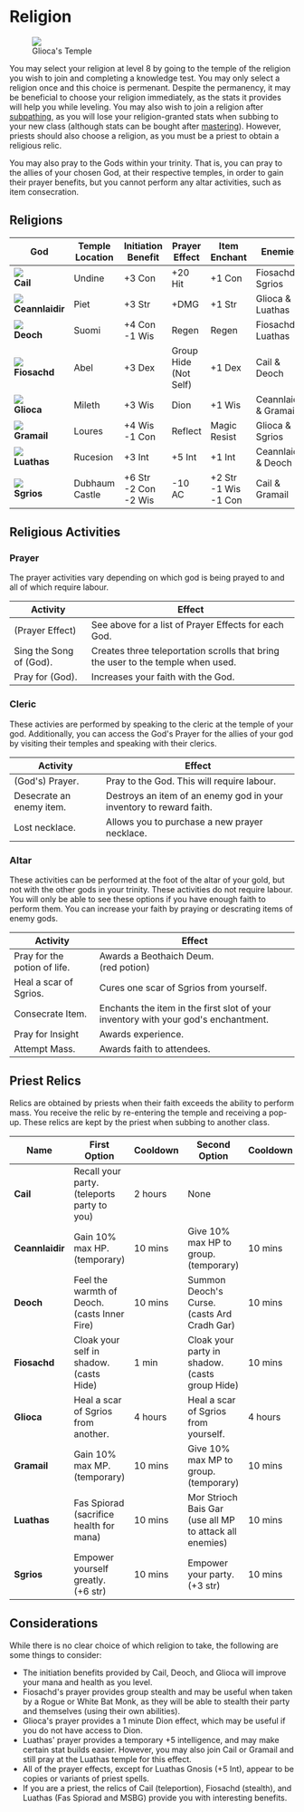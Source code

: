# Religion

<figure>
  <img src="../../images/glioca_temple.jpg" />
  <figcaption>Glioca's Temple</figcaption>
</figure>


You may select your religion at level 8 by going to the temple of the religion you wish to join and completing a knowledge test. You may only select a religion once and this choice is permenant. Despite the permanency, it may be beneficial to choose your religion immediately, as the stats it provides will help you while leveling. You may also wish to join a religion after [subpathing](../../classes/subbing), as you will lose your religion-granted stats when subbing to your new class (although stats can be bought after [mastering](../../classes/mastering)). However, priests should also choose a religion, as you must be a priest to obtain a religious relic.

You may also pray to the Gods within your trinity. That is, you can pray to the allies of your chosen God, at their respective temples, in order to gain their prayer benefits, but you cannot perform any altar activities, such as item consecration.

## Religions

| **God** | **Temple Location** | **Initiation Benefit** | **Prayer Effect** | **Item Enchant** | **Enemies** | **Allies** |
| - | - | - | - | - | - | - |
| <img src="../../images/sprites/cail.png"/> <br> **Cail** | Undine | +3 Con | +20 Hit | +1 Con | Fiosachd & Sgrios | Glioca & Luathas |
| <img src="../../images/sprites/ceannlaidir.png"/> <br> **Ceannlaidir** | Piet | +3 Str | +DMG | +1 Str | Glioca & Luathas | Fiosachd & Sgrios |
| <img src="../../images/sprites/deoch.png"/> <br>**Deoch** | Suomi | +4 Con <br> -1 Wis | Regen | Regen | Fiosachd & Luathas | Glioca & Sgrios |
| <img src="../../images/sprites/fiosachd.png"/> <br>**Fiosachd** | Abel | +3 Dex | Group Hide <br> (Not Self) | +1 Dex | Cail & Deoch | Ceannlaidir & Gramail |
| <img src="../../images/sprites/glioca.png"/> <br>**Glioca** | Mileth | +3 Wis | Dion | +1 Wis | Ceannlaidir & Gramail | Cail & Deoch |
| <img src="../../images/sprites/gramail.png"/> <br>**Gramail** | Loures | +4 Wis <br> -1 Con | Reflect | Magic Resist | Glioca & Sgrios | Fiosachd & Luathas |
| <img src="../../images/sprites/luathas.png"/> <br>**Luathas** | Rucesion | +3 Int | +5 Int | +1 Int | Ceannlaidir & Deoch | Cail & Gramail |
| <img src="../../images/sprites/sgrios.png"/> <br>**Sgrios** | Dubhaum Castle | +6 Str <br> -2 Con <br> -2 Wis | -10 AC | +2 Str <br> -1 Wis <br> -1 Con | Cail & Gramail | Ceannlaidir & Deoch |

## Religious Activities

### Prayer

The prayer activities vary depending on which god is being prayed to and all of which require labour.

| **Activity** | **Effect** |
| - | - |
| (Prayer Effect) | See above for a list of Prayer Effects for each God. |
| Sing the Song of (God). | Creates three teleportation scrolls that bring the user to the temple when used. |
| Pray for (God). | Increases your faith with the God. |

### Cleric

These activies are performed by speaking to the cleric at the temple of your god. Additionally, you can access the God's Prayer for the allies of your god by visiting their temples and speaking with their clerics.

| **Activity** | **Effect** |
| - | - |
| (God's) Prayer. | Pray to the God. This will require labour. |
| Desecrate an enemy item. | Destroys an item of an enemy god in your inventory to reward faith. |
| Lost necklace. | Allows you to purchase a new prayer necklace. |

### Altar

These activities can be performed at the foot of the altar of your gold, but not with the other gods in your trinity. These activities do not require labour. You will only be able to see these options if you have enough faith to perform them. You can increase your faith by praying or descrating items of enemy gods.

| **Activity** | **Effect** |
| - | - |
| Pray for the potion of life. | Awards a Beothaich Deum. <br> (red potion) |
| Heal a scar of Sgrios. | Cures one scar of Sgrios from yourself. |
| Consecrate Item. | Enchants the item in the first slot of your inventory with your god's enchantment. |
| Pray for Insight | Awards experience. |
| Attempt Mass. | Awards faith to attendees. |

## Priest Relics

Relics are obtained by priests when their faith exceeds the ability to perform mass. You receive the relic by re-entering the temple and receiving a pop-up. These relics are kept by the priest when subbing to another class.

| **Name** | **First Option** | **Cooldown** | **Second Option** | **Cooldown** |
| - | - | - | - | - |
| **Cail** | Recall your party. <br> (teleports party to you) | 2 hours | None | |
| **Ceannlaidir** | Gain 10% max HP. <br> (temporary) | 10 mins | Give 10% max HP to group. <br> (temporary) | 10 mins |
| **Deoch** | Feel the warmth of Deoch. <br> (casts Inner Fire) | 10 mins | Summon Deoch's Curse. <br> (casts Ard Cradh Gar) | 10 mins |
| **Fiosachd** | Cloak your self in shadow. <br> (casts Hide) | 1 min | Cloak your party in shadow. <br> (casts group Hide) | 10 mins |
| **Glioca** | Heal a scar of Sgrios from another. | 4 hours | Heal a scar of Sgrios from yourself. | 4 hours |
| **Gramail** | Gain 10% max MP. <br> (temporary) | 10 mins | Give 10% max MP to group. <br> (temporary)| 10 mins |
| **Luathas** | Fas Spiorad <br> (sacrifice health for mana) | 10 mins | Mor Strioch Bais Gar <br> (use all MP to attack all enemies) | 10 mins |
| **Sgrios** | Empower yourself greatly. <br> (+6 str) | 10 mins | Empower your party. <br> (+3 str) | 10 mins |

## Considerations

While there is no clear choice of which religion to take, the following are some things to consider:

- The initiation benefits provided by Cail, Deoch, and Glioca will improve your mana and health as you level.
- Fiosachd's prayer provides group stealth and may be useful when taken by a Rogue or White Bat Monk, as they will be able to stealth their party and themselves (using their own abilities).
- Glioca's prayer provides a 1 minute Dion effect, which may be useful if you do not have access to Dion.
- Luathas' prayer provides a temporary +5 intelligence, and may make certain stat builds easier. However, you may also join Cail or Gramail and still pray at the Luathas temple for this effect.
- All of the prayer effects, except for Luathas Gnosis (+5 Int), appear to be copies or variants of priest spells.
- If you are a priest, the relics of Cail (teleportion), Fiosachd (stealth), and Luathas (Fas Spiorad and MSBG) provide you with interesting benefits.

